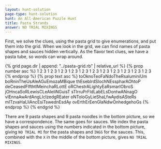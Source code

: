 ```yaml
---
layout: hunt-solution
page-type: hunt-solution
hunt: An All-American Puzzle Hunt
title: Pasta Strands
answer: NO TRIAL MIXINGS
---
```

First, we solve the clues, using the pasta grid to give enumerations, and put them into the grid.
When we look in the grid, we can find names of pasta shapes and sauces hidden vertically. As the flavor text clues,
we have a <span class="puzzle-flavor">pasta tube</span>, so words can wrap around.

<div class="pasta-grid">
{% grid page.dir | append: "../pasta-grid.rb" | relative_url %}
{% prop number asc %}
1         2        3        
1           2     3         
1         2       3         
1       2        3          
1        2         3        
1        2          3       
1      2         3          
1          2         3      
1       2          3        
1      2        3           
1        2         3        
{% endprop %}
{% prop text asc %}
toOknoTeoFaNdoTheRsaluminiUm
boRninTheUsAleAGuEmozaMBique
thEsebIrdSlochNEsspharAOhtoP
deCeasedFIfthtIMeinchaRLottE
oRChestrALightyEaRsmarIObroS
jOHncaSoRLewisCLeAleliNGuisT
sTIrruPrFIdLabELsDontwANnagO
vIEnnaAwArdAngLIcIzedgREater
oNToloGyLieShaLfwAydisASteRs
mITzvaHaLliAncEsiTswednEsdAy
ovErthErEenGlaNdwOnhedgehoGs
{% endprop %}
{% endgrid %}
</div>

There are 9 pasta shapes and 9 pasta noodles in the bottom picture, so we have a correspondence. The same goes for sauces.
We index the pasta shapes and sauces using the numbers indicated in the bottom picture, giving `NO TRIAL MI` for the pasta shapes
and `INGS` for the sauces. This, combined with the `X` in the middle of the bottom picture, gives `NO TRIAL MIXINGS`.